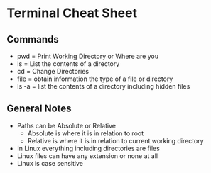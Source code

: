# Terminal Cheat Sheet

## Commands

- pwd = Print Working Directory or Where are you
- ls = List the contents of a directory
- cd = Change Directories
- file = obtain information the type of a file or directory
- ls -a = list the contents of a directory including hidden files

## General Notes

- Paths can be Absolute or Relative
    - Absolute is where it is in relation to root
    - Relative is where it is in relation to current working directory
- In Linux everything including directories are files
- Linux files can have any extension or none at all
- Linux is case sensitive